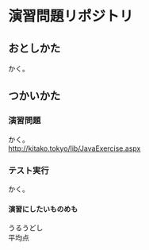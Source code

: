 # 演習問題リポジトリ

## おとしかた
かく。  

## つかいかた

### 演習問題
かく。  
http://kitako.tokyo/lib/JavaExercise.aspx    

### テスト実行
かく。  


#### 演習にしたいものめも
うるうどし    
平均点    